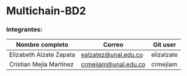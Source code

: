 # Multichain-BD2

### Integrantes:
|Nombre completo                       |Correo                  |Git user            |
|--------------------------------------|------------------------|--------------------|
|Elízabeth Alzate Zapata               |ealzatez@unal.edu.co    | elizalzate         |
|Cristian Mejía Martínez	             |crmejiam@unal.edu.co    | crmejiam           |
